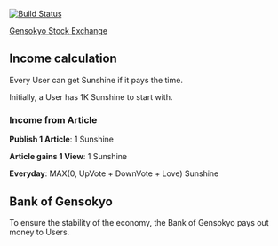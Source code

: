 [![Build Status](https://travis-ci.org/DotLab/gskse-client-react.svg?branch=master)](https://travis-ci.org/DotLab/gskse-client-react)

[Gensokyo Stock Exchange](https://gskse.com)

## Income calculation
Every User can get Sunshine if it pays the time.

Initially, a User has 1K Sunshine to start with.

### Income from Article
**Publish 1 Article**: 1 Sunshine

**Article gains 1 View**: 1 Sunshine

**Everyday**: MAX(0, UpVote + DownVote + Love) Sunshine

## Bank of Gensokyo
To ensure the stability of the economy, the Bank of Gensokyo pays out money to Users.
